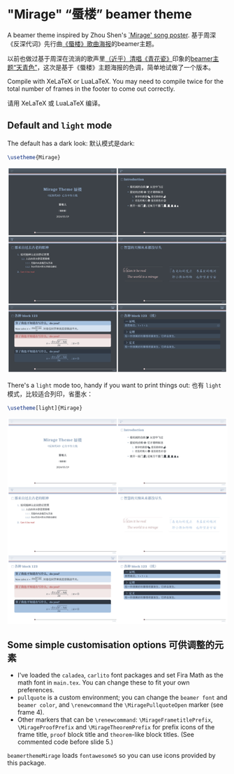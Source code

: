 # "Mirage" “蜃楼” beamer theme

A beamer theme inspired by Zhou Shen's [`Mirage' song  poster](https://y.qq.com/music/photo_new/T002R800x800M000001D1RVa1THf8K.jpg).
基于周深《反深代词》先行曲[《蜃楼》歌曲海报](https://y.qq.com/music/photo_new/T002R800x800M000001D1RVa1THf8K.jpg)的beamer主题。

以前也做过基于周深在流淌的歌声里[（近乎）清唱《青花瓷》](https://www.bilibili.com/bangumi/play/ep332561)印象的[beamer主题“天青色”](https://github.com/liantze/pgfornament-han/blob/master/beamerthemeTianQing.sty)，这次是基于《蜃楼》主题海报的色调，简单地试做了一个版本。

Compile with XeLaTeX or LuaLaTeX. You may need to compile twice for the total number of frames in the footer to come out correctly.

请用 XeLaTeX 或 LuaLaTeX 编译。

## Default and `light` mode
The default has a dark look: 默认模式是dark:

```latex
\usetheme{Mirage}
```

<img src="mirage-dark.jpg" width="1200" />


There's a `light` mode too, handy if you want to print things out: 也有 `light` 模式，比较适合列印，省墨水：

```latex
\usetheme[light]{Mirage}
```

<img src="mirage-light.jpg" width="1200" />


## Some simple customisation options 可供调整的元素

- I've loaded the `caladea`, `carlito` font packages and set Fira Math as the math font in `main.tex`. You can change these to fit your own preferences.
- `pullquote` is a custom environment; you can change the `beamer font` and `beamer color`, and `\renewcommand` the `\MiragePullquoteOpen` marker (see frame 4).
- Other markers that can be `\renewcommand`: `\MirageFrametitlePrefix`, `\MirageProofPrefix`
and `\MirageTheoremPrefix` for prefix icons of the frame title, `proof` block title and `theorem`-like block titles. (See commented code before slide 5.)

`beamerthemeMirage` loads `fontawesome5` so you can use icons provided by this package.